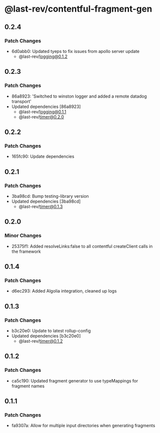 # @last-rev/contentful-fragment-gen

## 0.2.4

### Patch Changes

- 6d0abb0: Updated tyeps to fix issues from apollo server update
  - @last-rev/logging@0.1.2

## 0.2.3

### Patch Changes

- 86a8923: 'Switched to winston logger and added a remote datadog transport'
- Updated dependencies [86a8923]
  - @last-rev/logging@0.1.1
  - @last-rev/timer@0.2.0

## 0.2.2

### Patch Changes

- 165fc90: Update dependencies

## 0.2.1

### Patch Changes

- 3ba98cd: Bump testing-library version
- Updated dependencies [3ba98cd]
  - @last-rev/timer@0.1.3

## 0.2.0

### Minor Changes

- 25375f1: Added resolveLinks:false to all contentful createClient calls in the framework

## 0.1.4

### Patch Changes

- d6ec293: Added Algolia integration, cleaned up logs

## 0.1.3

### Patch Changes

- b3c20e0: Update to latest rollup-config
- Updated dependencies [b3c20e0]
  - @last-rev/timer@0.1.2

## 0.1.2

### Patch Changes

- ca5c190: Updated fragment generator to use typeMappings for fragment names

## 0.1.1

### Patch Changes

- fa9307a: Allow for multiple input directories when generating fragments
